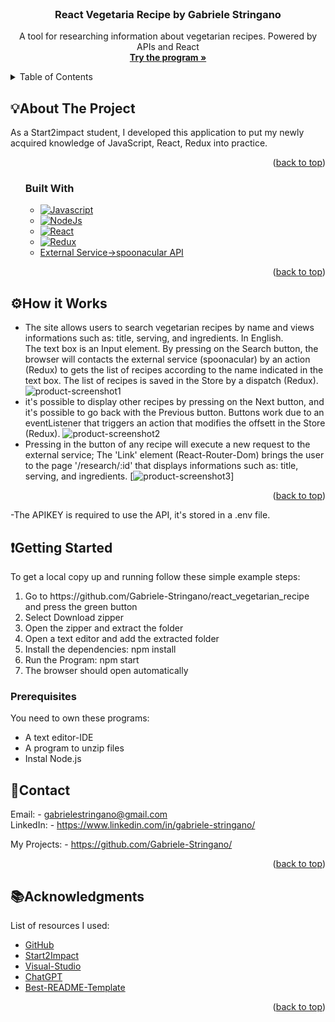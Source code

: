<!-- PROJECT LOGO -->
<br />
<div align="center">

  <h3 align="center">React Vegetaria Recipe by Gabriele Stringano</h3>

  <p align="center">
  A tool for researching information about vegetarian recipes. Powered by  APIs and React
    <br />
    <a href="https://capable-maamoul-4da65e.netlify.app/"><strong>Try the program »</strong></a>
  </p>
</div>

<!-- TABLE OF CONTENTS -->
<details>
  <summary>Table of Contents</summary>
  <ol>
    <li>
      <a href="#about-the-project">About The Project</a>
      <ul>
        <li><a href="#built-with">Built With</a></li>
      </ul>
    </li>
    <li><a href="#how-it-work">How it Work</a></li>
    <li>
      <a href="#getting-started">Getting Started</a>
      <ul>
        <li><a href="#prerequisites">Prerequisites</a></li>
      </ul>
    </li>
    <li><a href="#contact">Contact</a></li>
    <li><a href="#acknowledgments">Acknowledgments</a></li>
  </ol>
</details>

<!-- ABOUT THE PROJECT -->
## 💡About The Project

As a Start2impact student, I developed this application to put my newly acquired knowledge of JavaScript, React, Redux into practice.

<p align="right">(<a href="#top">back to top</a>)</p>

<ol>

### Built With


* [![Javascript][Javascript.js]][Javascript-url]
* [![NodeJs][NodeJs.js]][NodeJs-url]
* [![React][React.js]][React-url]
* [![Redux][Redux.js]][Redux-url]
* <a href="https://spoonacular.com/food-api">External Service->spoonacular API </a>

<p align="right">(<a href="#top">back to top</a>)</p>

</ol>

<!-- How it Works + ScreenShot -->

## ⚙️How it Works

- The site allows users to search vegetarian recipes by name and views informations such as: title, serving, and ingredients. In English.<br/>
The text box is an Input element. By pressing on the Search button, the browser will contacts the external service (spoonacular) by an action (Redux) to gets the list of recipes according to the name indicated in the text box. The list of recipes is saved in the Store by a dispatch (Redux).
![product-screenshot1]
- it's possible to display other recipes by pressing on the Next button, and it's possible to go back with the Previous button. Buttons work due to an eventListener that triggers an action that modifies the offsett in the Store (Redux).
![product-screenshot2]
- Pressing in the button of any recipe will execute a new request to the external service; The 'Link' element (React-Router-Dom) brings the user to the page '/research/:id' that displays informations such as: title, serving, and ingredients. 
[![product-screenshot3]]
<p align="right">(<a href="#top">back to top</a>)</p>
-The APIKEY is required to use the API, it's stored in a .env file.


<!-- GETTING STARTED -->
## ❗Getting Started

To get a local copy up and running follow these simple example steps:
<ol>
<li> Go to https://github.com/Gabriele-Stringano/react_vegetarian_recipe and press the green button </li>
<li> Select Download zipper </li>
<li> Open the zipper and extract the folder </li>
<li> Open a text editor and add the extracted folder </li>
<li> Install the dependencies: npm install</li>
<li> Run the Program: npm start</li>
<li> The browser should open automatically</li>
</ol>

### Prerequisites
You need to own these programs:
<ul>
    <li> A text editor-IDE </li>
    <li> A program to unzip files</li>
    <li> Instal Node.js</li>
</ul>


<!-- CONTACT -->
## 📲Contact

Email: - gabrielestringano@gmail.com </br>
LinkedIn: - https://www.linkedin.com/in/gabriele-stringano/

My Projects: - https://github.com/Gabriele-Stringano/
<p align="right">(<a href="#top">back to top</a>)</p>



<!-- ACKNOWLEDGMENTS -->
## 📚Acknowledgments

List of resources I used:

* [GitHub](https://github.com)
* [Start2Impact](https://www.start2impact.it/)
* [Visual-Studio](https://code.visualstudio.com/)
* [ChatGPT](https://openai.com/)
* [Best-README-Template](https://github.com/ferneynava/Best-README-Template)

<p align="right">(<a href="#top">back to top</a>)</p>



<!-- MARKDOWN LINKS & IMAGES -->
<!-- https://www.markdownguide.org/basic-syntax/#reference-style-links -->

[product-screenshot1]: src/img/JsScreenshot1.png
[product-screenshot2]: src/img/JsScreenshot2.png
[product-screenshot3]: src/img/JsScreenshot3.png
[Javascript.js]: https://img.shields.io/static/v1?message=Javascript&logo=JavaScript&labelColor=5c5c5c&color=efd81d&logoColor=white&label=%20&style=FOR-THE-BADGE
[Javascript-url]: https://en.wikipedia.org/wiki/JavaScript
[NodeJs.js]: https://img.shields.io/badge/Js-Node.js-brightgreen
[NodeJs-url]: https://nodejs.org/en/
[React.js]: https://img.shields.io/badge/Js-React-lightblue
[React-url]: https://reactjs.org/
[Redux.js]: https://img.shields.io/badge/Js-Redux-purple
[Redux-url]: https://redux.js.org/introduction/getting-started
